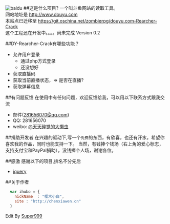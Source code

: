 ﻿![baidu](http://staticlive.douyutv.com/common/douyu/images/logo.png?20150713 "斗鱼logo")
##这是什么项目?
一个叫斗鱼网站的读取工具。<br>
网站地址是 http://www.douyu.com<br>
本站点已迁移至 https://git.oschina.net/zombierpg/douyu.com-Rearcher-Crack<br>
这个工程还在开发中。。。。尚未完成
Version 0.2

##DY-Rearcher-Crack有哪些功能？

* 允许用户登录
  *  通过php方式登录
  *  还没想好
* 获取直播码
* 获取当前直播状态，=> 是否在直播?
* 获取弹幕信息

##有问题反馈
在使用中有任何问题，欢迎反馈给我，可以用以下联系方式跟我交流

* 邮件(281656070@qq.com)
* QQ: 281656070
* weibo: [@天天碎觉的大懒虫](http://weibo.com/1434117272/)


##捐助开发者
在兴趣的驱动下,写一个`免费`的东西，有欣喜，也还有汗水，希望你喜欢我的作品，同时也能支持一下。
当然，有钱捧个钱场（右上角的爱心标志，支持支付宝和PayPal捐助），没钱捧个人场，谢谢各位。

##感激
感谢以下的项目,排名不分先后

* [jquery](http://jquery.com)

##关于作者

```javascript
  var ihubo = {
    nickName  : "樱木小白",
    site : "http://chenxiawen.cn"
  }
```
Edit By [Super999](http://chenxiawen.cn)
